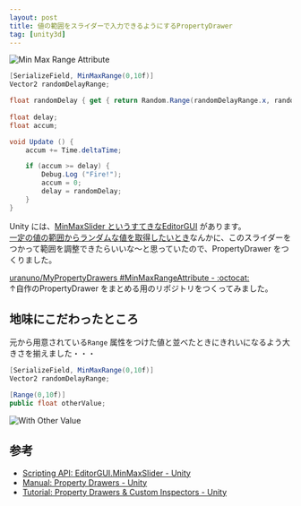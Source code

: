 ```yaml
---
layout: post
title: 値の範囲をスライダーで入力できるようにするPropertyDrawer
tag: [unity3d]
---
```


![Min Max Range Attribute](http://uranuno.github.io/MyPropertyDrawers/minmaxrange.gif "がんばってつくったGIF")

```csharp
[SerializeField, MinMaxRange(0,10f)]
Vector2 randomDelayRange;

float randomDelay { get { return Random.Range(randomDelayRange.x, randomDelayRange.y); } }
	
float delay;
float accum;

void Update () {
	accum += Time.deltaTime;

	if (accum >= delay) {
		Debug.Log ("Fire!");
		accum = 0;
		delay = randomDelay;
	}
}
```

Unity には、[MinMaxSlider というすてきなEditorGUI](http://docs.unity3d.com/ScriptReference/EditorGUI.MinMaxSlider.html) があります。  
[一定の値の範囲からランダムな値を取得したいとき](http://docs.unity3d.com/ScriptReference/Random.Range.html)なんかに、このスライダーをつかって範囲を調整できたらいいな〜と思っていたので、PropertyDrawer をつくりました。  

[uranuno/MyPropertyDrawers #MinMaxRangeAttribute - :octocat:](https://github.com/uranuno/MyPropertyDrawers#min-max-range-attribute)  
↑自作のPropertyDrawer をまとめる用のリポジトリをつくってみました。

<!-- more -->

地味にこだわったところ
--------------------
元から用意されている`Range` 属性をつけた値と並べたときにきれいになるよう大きさを揃えました・・・

```csharp
[SerializeField, MinMaxRange(0,10f)]
Vector2 randomDelayRange;

[Range(0,10f)]
public float otherValue;
```

![With Other Value](http://uranuno.github.io/MyPropertyDrawers/minmaxrange-othervalue.png)


参考
-----
- [Scripting API: EditorGUI.MinMaxSlider - Unity](http://docs.unity3d.com/ScriptReference/EditorGUI.MinMaxSlider.html)
- [Manual: Property Drawers - Unity](http://docs.unity3d.com/Manual/editor-PropertyDrawers.html)
- [Tutorial: Property Drawers & Custom Inspectors - Unity](https://unity3d.com/learn/tutorials/modules/intermediate/live-training-archive/property-drawers-custom-inspectors)
